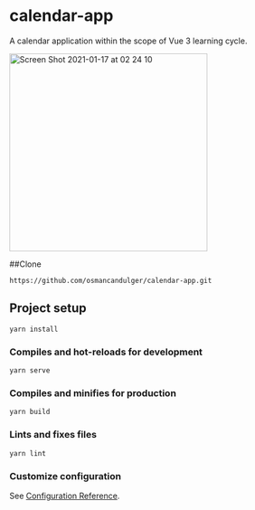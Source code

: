 # calendar-app

A calendar application within the scope of Vue 3 learning cycle.

<img width="350"  alt="Screen Shot 2021-01-17 at 02 24 10" src="https://user-images.githubusercontent.com/59533680/104827080-27f45100-586b-11eb-93da-10e31a2da8fd.png">


##Clone

```
https://github.com/osmancandulger/calendar-app.git
```


## Project setup

```
yarn install
```

### Compiles and hot-reloads for development

```
yarn serve
```

### Compiles and minifies for production

```
yarn build
```

### Lints and fixes files

```
yarn lint
```

### Customize configuration

See [Configuration Reference](https://cli.vuejs.org/config/).

